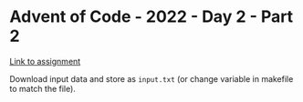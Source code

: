 # Advent of Code - 2022 - Day 2 - Part 2
[Link to assignment](https://adventofcode.com/2022/day/2)

Download input data and store as `input.txt` (or change variable in makefile to match the file).
